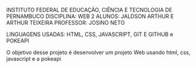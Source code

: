 INSTITUTO FEDERAL DE EDUCAÇÃO, CIÊNCIA E TECNOLOGIA DE PERNAMBUCO
DISCIPLINA: WEB 2
ALUNOS: JALDSON ARTHUR E ARTHUR TEIXEIRA
PROFESSOR: JOSINO NETO

LINGUAGENS USADAS: HTML, CSS, JAVASCRIPT, GIT E GITHUB e POKEAPI

O objetivo desse projeto é desenvolver um projeto Web usando html, css, javascript e a pokeapi 
